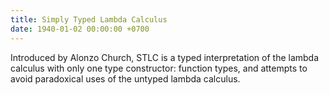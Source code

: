 ```yaml
---
title: Simply Typed Lambda Calculus
date: 1940-01-02 00:00:00 +0700
---
```


Introduced by Alonzo Church, STLC is a typed interpretation of the lambda calculus with only one type constructor: function types, and attempts to avoid paradoxical uses of the untyped lambda calculus.
